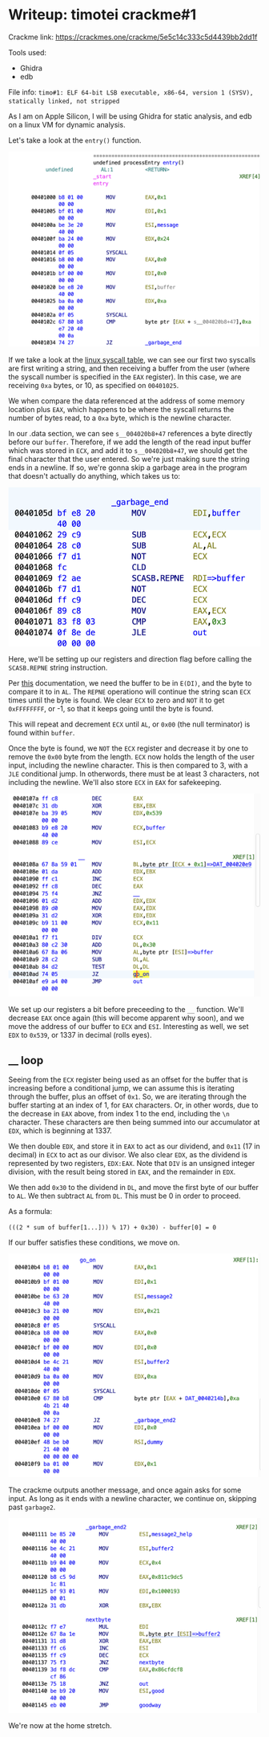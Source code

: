 # Writeup: timotei crackme#1

Crackme link: https://crackmes.one/crackme/5e5c14c333c5d4439bb2dd1f

Tools used:
- Ghidra
- edb

File info: `timo#1: ELF 64-bit LSB executable, x86-64, version 1 (SYSV), statically linked, not stripped`

As I am on Apple Silicon, I will be using Ghidra for static analysis, and edb on a linux VM for dynamic analysis.

Let's take a look at the `entry()` function.

![Entry function](1.png)

If we take a look at the [linux syscall table](https://chromium.googlesource.com/chromiumos/docs/+/master/constants/syscalls.md), we can see our first two syscalls are first writing a string, and then receiving a buffer from the user (where the syscall number is specified in the `EAX` register). In this case, we are receiving `0xa` bytes, or 10, as specified on `00401025`.

We when compare the data referenced at the address of some memory location plus `EAX`, which happens to be where the syscall returns the number of bytes read, to a `0xa` byte, which is the newline character.

In our .data section, we can see `s__004020b8+47` references a byte directly before our `buffer`. Therefore, if we add the length of the read input buffer which was stored in `ECX`, and add it to `s__004020b8+47`, we should get the final character that the user entered. So we're just making sure the string ends in a newline. If so, we're gonna skip a garbage area in the program that doesn't actually do anything, which takes us to:

![String function](2.png)

Here, we'll be setting up our registers and direction flag before calling the `SCASB.REPNE` string instruction.

Per [this](https://www.felixcloutier.com/x86/scas:scasb:scasw:scasd) documentation, we need the buffer to be in `E(DI)`, and the byte to compare it to in `AL`. The `REPNE` operationo will continue the string scan `ECX` times until the byte is found. We clear `ECX` to zero and `NOT` it to get `0xFFFFFFFF`, or -1, so that it keeps going until the byte is found.

This will repeat and decrement `ECX` until `AL`, or `0x00` (the null terminator) is found within `buffer`.

Once the byte is found, we `NOT` the `ECX` register and decrease it by one to remove the `0x00` byte from the length. `ECX` now holds the length of the user input, including the newline character. This is then compared to 3, with a `JLE` conditional jump. In otherwords, there must be at least 3 characters, not including the newline. We'll also store `ECX` in `EAX` for safekeeping.

![Function](3.png)

We set up our registers a bit before preceeding to the `__` function. We'll decrease `EAX` once again (this will become apparent why soon), and we move the address of our buffer to `ECX` and `ESI`. Interesting as well, we set `EDX` to `0x539`, or 1337 in decimal (rolls eyes).

## __ loop

Seeing from the `ECX` register being used as an offset for the buffer that is increasing before a conditional jump, we can assume this is iterating through the buffer, plus an offset of `0x1`. So, we are iterating through the buffer starting at an index of 1, for `EAX` characters. Or, in other words, due to the decrease in `EAX` above, from index 1 to the end, including the `\n` character. These characters are then being summed into our accumulator at `EDX`, which is beginning at 1337.

We then double `EDX`, and store it in `EAX` to act as our dividend, and `0x11` (17 in decimal) in `ECX` to act as our divisor. We also clear `EDX`, as the dividend is represented by two registers, `EDX:EAX`. Note that `DIV` is an unsigned integer division, with the result being stored in `EAX`, and the remainder in `EDX`.

We then add `0x30` to the dividend in `DL`, and move the first byte of our buffer to `AL`. We then subtract `AL` from `DL`. This must be 0 in order to proceed.

As a formula:

`(((2 * sum of buffer[1...])) % 17) + 0x30) - buffer[0] = 0`

If our buffer satisfies these conditions, we move on.

![](4.png)

The crackme outputs another message, and once again asks for some input. As long as it ends with a newline character, we continue on, skipping past `garbage2`.

![](5.png)

We're now at the home stretch.